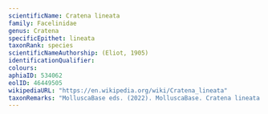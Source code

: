 ```yaml
---
scientificName: Cratena lineata
family: Facelinidae
genus: Cratena
specificEpithet: lineata
taxonRank: species
scientificNameAuthorship: (Eliot, 1905)
identificationQualifier: 
colours:
aphiaID: 534062
eolID: 46449505
wikipediaURL: "https://en.wikipedia.org/wiki/Cratena_lineata"
taxonRemarks: "MolluscaBase eds. (2022). MolluscaBase. Cratena lineata (Eliot, 1905). Accessed through: World Register of Marine Species at: https://www.marinespecies.org/aphia.php?p=taxdetails&id=534062 on 2022-02-24"
---
```

